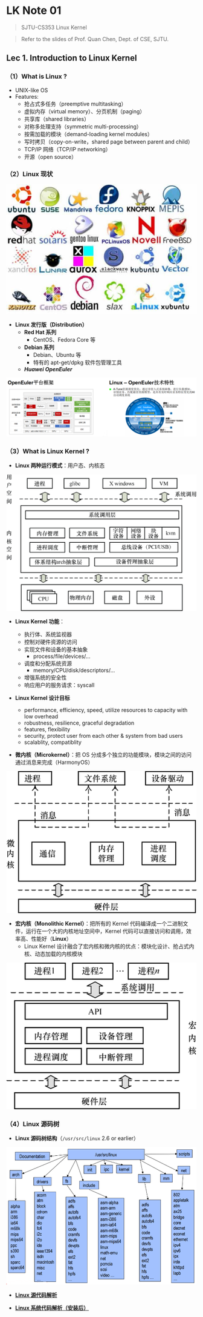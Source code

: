 # LK Note 01
> SJTU-CS353 Linux Kernel

> Refer to the slides of Prof. Quan Chen, Dept. of CSE, SJTU.
## Lec 1. Introduction to Linux Kernel
### （1）What is Linux ?
* UNIX-like OS
* Features:
    * 抢占式多任务（preemptive multitasking）
    * 虚拟内存（virtual memory）、分页机制（paging）
    * 共享库（shared libraries）
    * 对称多处理支持（symmetric multi-processing）
    * 按需加载的模块（demand-loading kernel modules）
    * 写时拷贝（copy-on-write，shared page between parent and child）
    * TCP/IP 网络（TCP/IP networking）
    * 开源（open source）
### （2）Linux 现状
<p align="center"><img src="imgs/1/1.png"/></p>

* **Linux 发行版（Distribution）**
    * **Red Hat 系列**
        * CentOS、Fedora Core 等
    * **Debian 系列**
        * Debian、Ubuntu 等
        * 特有的 apt-get/dpkg 软件包管理工具
    * ***Huawei OpenEuler***
<p align="center"><img src="imgs/1/2.png"/></p>

### （3）What is Linux Kernel ?
* **Linux 两种运行模式**：用户态、内核态
<p align="center"><img src="imgs/1/3.png"/></p>

* **Linux Kernel 功能**：
    * 执行体、系统监视器
    * 控制对硬件资源的访问
    * 实现文件和设备的基本抽象
        * process/file/devices/...
    * 调度和分配系统资源
        * memory/CPU/disk/descriptors/...
    * 增强系统的安全性
    * 响应用户的服务请求：syscall

* **Linux Kernel 设计目标**
    * performance, efficiency, speed, utilize resources to capacity with low overhead
    * robustness, resilience, graceful degradation
    * features, flexibility
    * security, protect user from each other & system from bad users
    * scalablity, compatiblity

* **微内核（Microkernel）**：把 OS 分成多个独立的功能模块，模块之间的访问通过消息来完成（HarmonyOS）

<p align="center"><img src="imgs/1/4.png"/></p>

* **宏内核（Monolithic Kernel）**：把所有的 Kernel 代码编译成一个二进制文件，运行在一个大的内核地址空间中，Kernel 代码可以直接访问和调用，效率高、性能好（**Linux**）
    * Linux Kernel 设计融合了宏内核和微内核的优点：模块化设计、抢占式内核、动态加载的内核模块

<p align="center"><img src="imgs/1/5.png"/></p>

### （4）Linux 源码树
* **Linux 源码树结构**（`/usr/src/linux` 2.6 or earlier）
<p align="center"><img src="imgs/1/6.png"/></p>

* **[Linux 源代码解析]()**

* **[Linux 系统代码解析（安装后）]()**